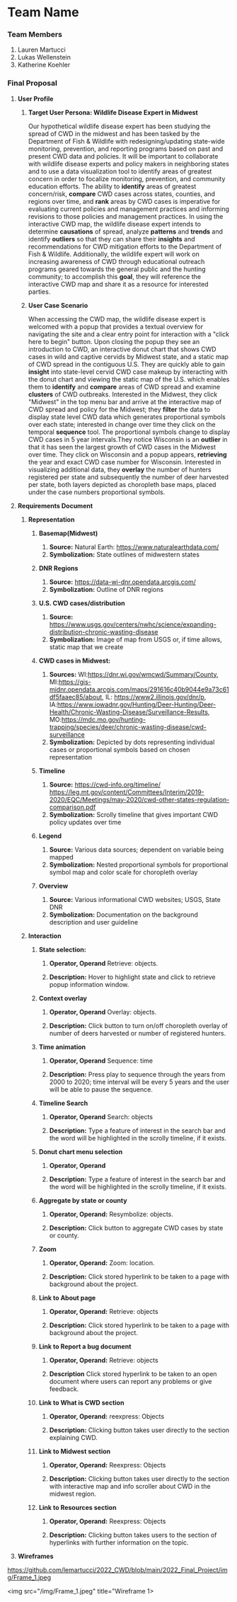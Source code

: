# Team Name

### Team Members
1. Lauren Martucci
2. Lukas Wellenstein
3. Katherine Koehler

### Final Proposal
1. **User Profile**
    1. **Target User Persona: Wildlife Disease Expert in Midwest**

        Our hypothetical wildlife disease expert has been studying the spread of CWD in the midwest and has been tasked by the Department of Fish & Wildlife with redesigning/updating state-wide monitoring, prevention, and reporting programs based on past and present CWD data and policies. It will be important to collaborate with wildlife disease experts and policy makers in neighboring states and to use a data visualization tool to identify areas of greatest concern in order to focalize monitoring, prevention, and community education efforts. The ability to **identify** areas of greatest concern/risk, **compare** CWD cases across states, counties, and regions over time, and **rank** areas by CWD cases is imperative for evaluating current policies and management practices and informing revisions to those policies and management practices. In using the interactive CWD map, the wildlife disease expert intends to determine **causations** of spread, analyze **patterns** and **trends** and identify **outliers** so that they can share their **insights** and recommendations for CWD mitigation efforts to the Department of Fish & Wildlife. Additionally, the wildlife expert will work on increasing awareness of CWD through educational outreach programs geared towards the general public and the hunting community; to accomplish this **goal**, they will reference the interactive CWD map and share it as a resource for interested parties.

    2. **User Case Scenario**

        When accessing the CWD map, the wildlife disease expert is welcomed with a popup that provides a textual overview for navigating the site and a clear entry point for interaction with a "click here to begin" button. Upon closing the popup they see an introduction to CWD, an interactive donut chart that shows CWD cases in wild and captive cervids by Midwest state, and a static map of CWD spread in the contiguous U.S. They are quickly able to gain **insight** into state-level cervid CWD case makeup by interacting with the donut chart and viewing the static map of the U.S. which enables them to **identify** and **compare** areas of CWD spread and examine **clusters** of CWD outbreaks. Interested in the Midwest, they click "Midwest" in the top menu bar and arrive at the interactive map of CWD spread and policy for the Midwest; they **filter** the data to display state level CWD data which generates proportional symbols over each state; interested in change over time they click on the temporal **sequence** tool. The proportional symbols change to display CWD cases in 5 year intervals.They notice Wisconsin is an **outlier** in that it has seen the largest growth of CWD cases in the Midwest over time. They click on Wisconsin and a popup appears, **retrieving** the year and exact CWD case number for Wisconsin. Interested in visualizing additional data, they **overlay** the number of hunters registered per state and subsequently the number of deer harvested per state, both layers depicted as choropleth base maps, placed under the case numbers proportional symbols.
        
        
2. **Requirements Document**
    
    1. **Representation**
        1. **Basemap(Midwest)** 
            1. **Source:** Natural Earth: https://www.naturalearthdata.com/ 
            2. **Symbolization:** State outlines of midwestern states
        2. **DNR Regions** 
            1. **Source:** https://data-wi-dnr.opendata.arcgis.com/
            2. **Symbolization:** Outline of DNR regions
        3. **U.S. CWD cases/distribution**
            1. **Source:** https://www.usgs.gov/centers/nwhc/science/expanding-distribution-chronic-wasting-disease 
            2. **Symbolization:** Image of map from USGS or, if time allows, static map that we create
        4. **CWD cases in Midwest:**
            1. **Sources:** WI:https://dnr.wi.gov/wmcwd/Summary/County, MI:https://gis-midnr.opendata.arcgis.com/maps/291616c40b9044e9a73c61df5faaec85/about, IL: https://www2.illinois.gov/dnr/p, IA:https://www.iowadnr.gov/Hunting/Deer-Hunting/Deer-Health/Chronic-Wasting-Disease/Surveillance-Results, MO:https://mdc.mo.gov/hunting-trapping/species/deer/chronic-wasting-disease/cwd-surveillance
            2. **Symbolization:** Depicted by dots representing individual cases or proportional symbols based on chosen representation

        5. **Timeline**
            1. **Source:** https://cwd-info.org/timeline/    
                https://leg.mt.gov/content/Committees/Interim/2019-2020/EQC/Meetings/may-2020/cwd-other-states-regulation-comparison.pdf
            2. **Symbolization:** Scrolly timeline that gives important CWD policy updates over time

        6. **Legend**
            1. **Source:** Various data sources; dependent on variable being mapped
            2. **Symbolization:** Nested proportional symbols for proportional symbol map and color scale   for choropleth overlay

        7. **Overview**
            1. **Source:** Various informational CWD websites; USGS, State DNR
            2. **Symbolization:** Documentation on the background description and user guideline
    
    2. **Interaction**
        1. **State selection:**
            1. **Operator, Operand** Retrieve: objects.

            2. **Description:** Hover to highlight state and click to retrieve popup information window.

        2. **Context overlay**
            1. **Operator, Operand** Overlay: objects.

            2. **Description:** Click button to turn on/off choropleth overlay of number of deers harvested or number of registered hunters. 

        3. **Time animation**
            1. **Operator, Operand**  Sequence: time

            2. **Description:** Press play to sequence through the years from 2000 to 2020; time interval will be every 5 years and the user will be able to pause the sequence.  

        4. **Timeline Search**
            1. **Operator, Operand** Search: objects

            2. **Description:** Type a feature of interest in the search bar and the word will be highlighted in the scrolly timeline, if it exists. 

        5. **Donut chart menu selection**
            1. **Operator, Operand**

            2. **Description:** Type a feature of interest in the search bar and the word will be highlighted in the scrolly timeline, if it exists. 

        6. **Aggregate by state or county**
            1. **Operator, Operand:** Resymbolize: objects.

            2. **Description:** Click button to aggregate CWD cases by state or county. 

        7. **Zoom**
            1. **Operator, Operand:** Zoom: location. 

            2. **Description:** Click stored hyperlink to be taken to a page with background about the project. 

        8. **Link to About page**
            1. **Operator, Operand:** Retrieve: objects

            2. **Description:** Click stored hyperlink to be taken to a page with background about the project. 

        9. **Link to Report a bug document**
            1. **Operator, Operand:** Retrieve: objects

            2. **Description** Click stored hyperlink to be taken to an open document where users can report any problems or give feedback. 

        10. **Link to What is CWD section**
            1. **Operator, Operand:** reexpress: Objects 

            2. **Description:** Clicking button takes user directly to the section explaining CWD. 

        11. **Link to Midwest section**
            1. **Operator, Operand:** Reexpress: Objects 

            2. **Description:** Clicking button takes user directly to the section with interactive map and info scroller about CWD in the midwest region.

        12. **Link to Resources section**
            1. **Operator, Operand:** Reexpress: Objects 

            2. **Description:** Clicking button takes users to the section of hyperlinks with further information on the topic. 

3. **Wireframes**

https://github.com/lemartucci/2022_CWD/blob/main/2022_Final_Project/img/Frame_1.jpeg

<img src="/img/Frame_1.jpeg" title="Wireframe 1>



